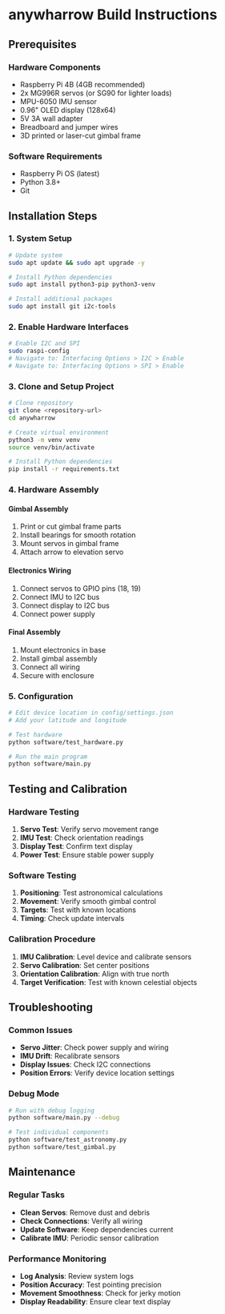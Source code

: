 # anywharrow Build Instructions

## Prerequisites

### Hardware Components
- Raspberry Pi 4B (4GB recommended)
- 2x MG996R servos (or SG90 for lighter loads)
- MPU-6050 IMU sensor
- 0.96" OLED display (128x64)
- 5V 3A wall adapter
- Breadboard and jumper wires
- 3D printed or laser-cut gimbal frame

### Software Requirements
- Raspberry Pi OS (latest)
- Python 3.8+
- Git

## Installation Steps

### 1. System Setup
```bash
# Update system
sudo apt update && sudo apt upgrade -y

# Install Python dependencies
sudo apt install python3-pip python3-venv

# Install additional packages
sudo apt install git i2c-tools
```

### 2. Enable Hardware Interfaces
```bash
# Enable I2C and SPI
sudo raspi-config
# Navigate to: Interfacing Options > I2C > Enable
# Navigate to: Interfacing Options > SPI > Enable
```

### 3. Clone and Setup Project
```bash
# Clone repository
git clone <repository-url>
cd anywharrow

# Create virtual environment
python3 -m venv venv
source venv/bin/activate

# Install Python dependencies
pip install -r requirements.txt
```

### 4. Hardware Assembly

#### Gimbal Assembly
1. Print or cut gimbal frame parts
2. Install bearings for smooth rotation
3. Mount servos in gimbal frame
4. Attach arrow to elevation servo

#### Electronics Wiring
1. Connect servos to GPIO pins (18, 19)
2. Connect IMU to I2C bus
3. Connect display to I2C bus
4. Connect power supply

#### Final Assembly
1. Mount electronics in base
2. Install gimbal assembly
3. Connect all wiring
4. Secure with enclosure

### 5. Configuration
```bash
# Edit device location in config/settings.json
# Add your latitude and longitude

# Test hardware
python software/test_hardware.py

# Run the main program
python software/main.py
```

## Testing and Calibration

### Hardware Testing
1. **Servo Test**: Verify servo movement range
2. **IMU Test**: Check orientation readings
3. **Display Test**: Confirm text display
4. **Power Test**: Ensure stable power supply

### Software Testing
1. **Positioning**: Test astronomical calculations
2. **Movement**: Verify smooth gimbal control
3. **Targets**: Test with known locations
4. **Timing**: Check update intervals

### Calibration Procedure
1. **IMU Calibration**: Level device and calibrate sensors
2. **Servo Calibration**: Set center positions
3. **Orientation Calibration**: Align with true north
4. **Target Verification**: Test with known celestial objects

## Troubleshooting

### Common Issues
- **Servo Jitter**: Check power supply and wiring
- **IMU Drift**: Recalibrate sensors
- **Display Issues**: Check I2C connections
- **Position Errors**: Verify device location settings

### Debug Mode
```bash
# Run with debug logging
python software/main.py --debug

# Test individual components
python software/test_astronomy.py
python software/test_gimbal.py
```

## Maintenance

### Regular Tasks
- **Clean Servos**: Remove dust and debris
- **Check Connections**: Verify all wiring
- **Update Software**: Keep dependencies current
- **Calibrate IMU**: Periodic sensor calibration

### Performance Monitoring
- **Log Analysis**: Review system logs
- **Position Accuracy**: Test pointing precision
- **Movement Smoothness**: Check for jerky motion
- **Display Readability**: Ensure clear text display
